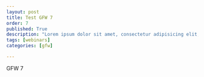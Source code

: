 ```yaml
---
layout: post
title: Test GFW 7
order: 7
published: True
description: "Lorem ipsum dolor sit amet, consectetur adipisicing elit, sed do eiusmod tempor incididunt ut labore et dolore magna aliqua."
tags: [webinars]
categories: [gfw]

---
```


GFW 7
